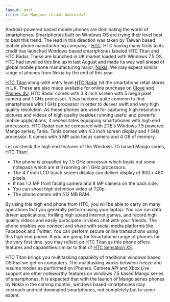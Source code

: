 ```yaml
---
layout: post
title: Can Mangoes thrash Androids?
---
```


Android-powered based mobile phones are dominating the world of smartphones. Smartphones built on Windows OS are trying their level best to beat this trend. The lead in this direction was taken by Taiwan based mobile phone manufacturing company - <a href="http://www.htc.com/">HTC</a>. HTC having many firsts to its credit has launched Windows based smartphones labeled HTC Titan and HTC Radar. These are launched in UK market loaded with Windows 7.5 OS. HTC had unveiled this line up in last August and made its way well ahead of global mobile phone manufacturing major, <a href="http://www.nokia.com/">Nokia</a>. We may expect similar range of phones from Nokia by the end of this year.

<a href="http://www.htc.com/www/smartphones/htc-titan/">HTC Titan</a> along-with entry level <a href="http://www.htc.com/www/smartphones/htc-radar/">HTC Radar</a> hit the smartphone retail stores in UK. These are also made available for online purchase on <a href="http://www.clove.co.uk/">Clove</a> and <a href="http://www.phones4u.co.uk/">Phones 4U</a>. HTC Radar comes with 3.8 inch screen with 5 mega pixel camera and 1 GHz processor. It has become quite common to find smartphones with 1 GHz processor in order to deliver swift and very high quality resolution. As these phones are used for capturing high resolution pictures and videos of high quality besides running useful and powerful mobile applications, it necessitates equipping smartphones with high end processors. HTC Radar can be compared with ZTE's Windows 7.5 powered Mango series, Tania. Tania comes with 4.3 inch screen display and 1 GHz processor. It comes with 5 MP auto focus camera and 4 GB of memory.

Let us check the high end features of the Windows 7.5 based Mango series, HTC Titan:

- The phone is propelled by 1.5 GHz processor which beats out some notepads which are still running on 1 GHz processors.
- The 4.7 inch LCD touch screen display can deliver display of 800 x 480 pixels.
- It has 1.3 MP front facing camera and 8 MP camera on the back side.
- You can shoot high definition video at 720p.
- The phone comes with 512 MB RAM.

By using this high end phone from HTC, you will be able to carry on many operations that you generally perform using your laptop. You can run data driven applications, thrilling high speed internet games, and record high quality videos and easily participate in video chat with your friends. The phone enables you connect and share with social media platforms like Facebook and Twitter. You can perform secure online transactions using this high end phone. If you are going for Smartphone range of phones for the very first time, you may reflect on HTC Titan as this phone offers features and capabilities similar to that of <a href="http://www.htc.com/www/smartphones/htc-sensation-xe/">HTC Sensation XE</a>.

HTC Titan brings you multitasking capability of traditional windows based OS that we get on computers. The multitasking works between freeze and resume modes as performed on iPhones. Camera API and Xbox Live support are other noteworthy features on windows 7.5 based Mango series of smartphones. It is expected that with the launch of Mango series phones by Nokia in the coming months, windows based smartphones may encroach android dominated smartphones, not completely but to some extent.
